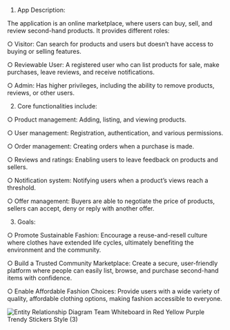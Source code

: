 1. App Description:

The application is an online marketplace, where users can buy, sell, and review second-hand products. It provides different roles:

   ○ Visitor: Can search for products and users but doesn’t have access to buying or selling features.
 
   ○ Reviewable User: A registered user who can list products for sale, make purchases, leave reviews, and receive notifications.
 
   ○ Admin: Has higher privileges, including the ability to remove products, reviews, or other users.

2. Core functionalities include:

○ Product management: Adding, listing, and viewing products.

   ○ User management: Registration, authentication, and various permissions.

   ○ Order management: Creating orders when a purchase is made.

   ○ Reviews and ratings: Enabling users to leave feedback on products and sellers.

   ○ Notification system: Notifying users when a product’s views reach a threshold.

   ○ Offer management: Buyers are able to negotiate the price of products, sellers can accept, deny or reply with another offer.

3. Goals:

  ○ Promote Sustainable Fashion: Encourage a reuse-and-resell culture where clothes have extended life cycles, ultimately benefiting the           
    environment and the community.

  ○ Build a Trusted Community Marketplace: Create a secure, user-friendly platform where people can easily list, browse, and purchase second-hand      items with confidence.

  ○ Enable Affordable Fashion Choices: Provide users with a wide variety of quality, affordable clothing options, making fashion 
    accessible to everyone.


![Entity Relationship Diagram Team Whiteboard in Red Yellow Purple Trendy Stickers Style (3)](https://github.com/user-attachments/assets/d1e450f2-35ca-49d2-967a-4e29e9ae96ac)


    

